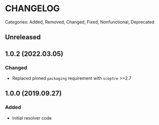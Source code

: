 # CHANGELOG

Categories: Added, Removed, Changed, Fixed, Nonfunctional, Deprecated

## Unreleased

<!--- All unreleased items go here  -->

## 1.0.2 (2022.03.05)

### Changed
- Replaced pinned `packaging` requirement with `sceptre` >=2.7

## 1.0.0 (2019.09.27)

### Added

- Initial resolver code
